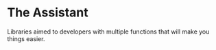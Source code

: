# The Assistant
Libraries aimed to developers with multiple functions that will make you things easier.

